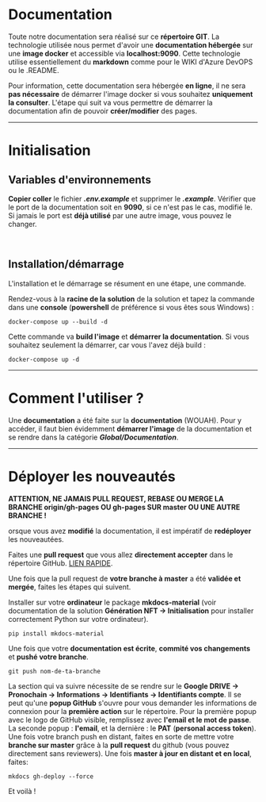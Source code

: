 # Documentation

Toute notre documentation sera réalisé sur ce **répertoire GIT**. La technologie utilisée nous permet d'avoir une **documentation hébergée** sur une **image docker** et accessible via **localhost:9090**. Cette technologie utilise essentiellement du **markdown** comme pour le WIKI d'Azure DevOPS ou le .README.

Pour information, cette documentation sera hébergée **en ligne**, il ne sera **pas nécessaire** de démarrer l'image docker si vous souhaitez **uniquement la consulter**. L'étape qui suit va vous permettre de démarrer la documentation afin de pouvoir **créer/modifier** des pages.

---

# Initialisation

## Variables d'environnements

**Copier coller** le fichier ***.env.example*** et supprimer le ***.example***. Vérifier que le port de la documentation soit en **9090**, si ce n'est pas le cas, modifié le. Si jamais le port est **déjà utilisé** par une autre image, vous pouvez le changer.

<br>

## Installation/démarrage

L'installation et le démarrage se résument en une étape, une commande.

Rendez-vous à la **racine de la solution** de la solution et tapez la commande dans une **console** (**powershell** de préférence si vous êtes sous Windows) :

    docker-compose up --build -d

Cette commande va **build l'image** et **démarrer la documentation**. Si vous souhaitez seulement la démarrer, car vous l'avez déjà build :

    docker-compose up -d

---

# Comment l'utiliser ?

Une **documentation** a été faite sur la **documentation** (WOUAH). Pour y accéder, il faut bien évidemment **démarrer l'image** de la documentation et se rendre dans la catégorie ***Global/Documentation***.

---

# Déployer les nouveautés

**ATTENTION, NE JAMAIS PULL REQUEST, REBASE OU MERGE LA BRANCHE origin/gh-pages OU gh-pages SUR master OU UNE AUTRE BRANCHE !**

orsque vous avez **modifié** la documentation, il est impératif de **redéployer** les nouveautées.

Faites une **pull request** que vous allez **directement accepter** dans le répertoire GitHub. [LIEN RAPIDE](https://github.com/Pronochain/pronochain-documentation/pulls).

Une fois que la pull request de **votre branche à master** a été **validée et mergée**, faites les étapes qui suivent.

Installer sur votre **ordinateur** le package **mkdocs-material** (voir documentation de la solution **Génération NFT -> Initialisation** pour installer correctement Python sur votre ordinateur).

    pip install mkdocs-material


Une fois que votre **documentation est écrite**, **commité vos changements** et **pushé votre branche**.

    git push nom-de-ta-branche

La section qui va suivre nécessite de se rendre sur le **Google DRIVE -> Pronochain -> Informations -> Identifiants -> Identifiants compte**.
Il se peut qu'une **popup GitHub** s'ouvre pour vous demander les informations de connexion pour la **première action** sur le répertoire. Pour la première popup avec le logo de GitHub visible, remplissez avec **l'email et le mot de passe**. La seconde popup : **l'email**, et la dernière : le **PAT** (**personal access token**).
Une fois votre branch push en distant, faites en sorte de mettre votre **branche sur master** grâce à la **pull request** du github (vous pouvez directement sans reviewers).
Une fois **master à jour en distant et en local**, faites:

    mkdocs gh-deploy --force

Et voilà !
